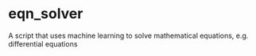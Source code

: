 # eqn_solver
A script that uses machine learning to solve mathematical equations, e.g. differential equations
